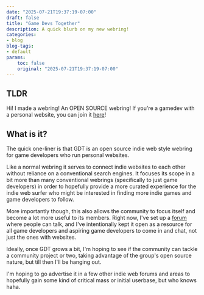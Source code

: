 ```yaml
---
date: "2025-07-21T19:37:19-07:00"
draft: false
title: "Game Devs Together"
description: A quick blurb on my new webring!
categories:
- blog
blog-tags:
- default
params:
    toc: false
    original: "2025-07-21T19:37:19-07:00"
---
```


## TLDR

Hi! I made a webring! An OPEN SOURCE webring! If you're a gamedev with a personal website, you can join it [here](https://gdt.fireye.coffee)!

## What is it?

The quick one-liner is that GDT is an open source indie web style webring for game developers who run personal websites.

Like a normal webring it serves to connect indie websites to each other without reliance on a conventional search engines. It focuses its scope in a bit more than many conventional webrings (specifically to just game developers) in order to hopefully provide a more curated experience for the indie web surfer who might be interested in finding more indie games and game developers to follow.

More importantly though, this also allows the community to focus itself and become a lot more useful to its members. Right now, I've set up a [forum](https://github.com/Fireye) where people can talk, and I've intentionally kept it open as a resource for all game developers and aspiring game developers to come in and chat, not just the ones with websites.

Ideally, once GDT grows a bit, I'm hoping to see if the community can tackle a community project or two, taking advantage of the group's open source nature, but till then I'll be hanging out.

I'm hoping to go advertise it in a few other indie web forums and areas to hopefully gain some kind of critical mass or initial userbase, but who knows haha.
